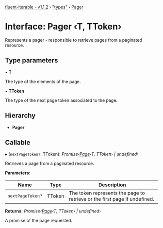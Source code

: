 [fluent-iterable - v1.1.2](../README.md) › ["types"](../modules/_types_.md) › [Pager](_types_.pager.md)

# Interface: Pager ‹**T, TToken**›

Represents a pager - responsible to retrieve pages from a paginated resource.

## Type parameters

▪ **T**

The type of the elements of the page.

▪ **TToken**

The type of the next page token associated to the page.

## Hierarchy

* **Pager**

## Callable

▸ (`nextPageToken?`: TToken): *Promise‹[Page](_types_.page.md)‹T, TToken› | undefined›*

Retrieves a page from a paginated resource.

**Parameters:**

Name | Type | Description |
------ | ------ | ------ |
`nextPageToken?` | TToken | The token represents the page to retrieve or the first page if undefined. |

**Returns:** *Promise‹[Page](_types_.page.md)‹T, TToken› | undefined›*

A promise of the page requested.
